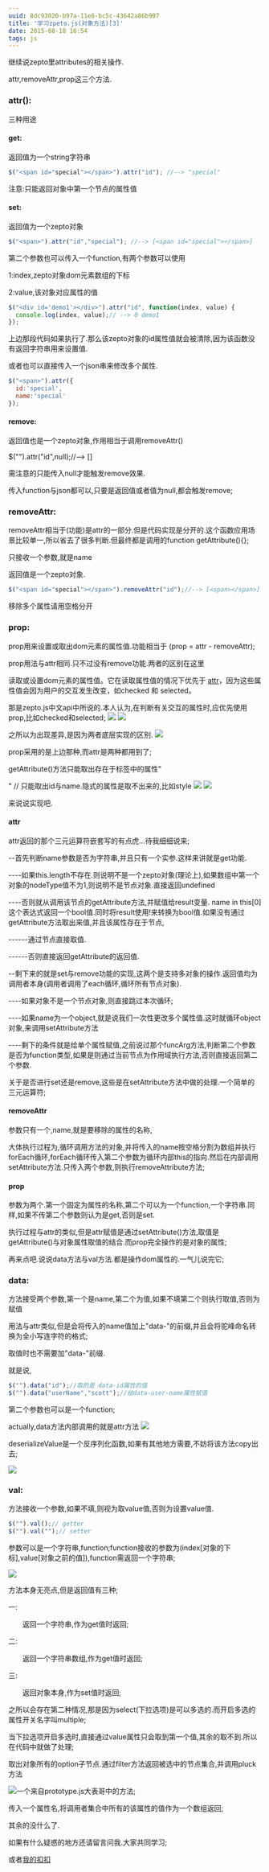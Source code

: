 ```yaml
---
uuid: 8dc93020-b97a-11e6-bc5c-43642a86b907
title: '学习zpeto.js(对象方法)[3]'
date: 2015-08-18 16:54
tags: js
---
```


继续说zepto里attributes的相关操作.

attr,removeAttr,prop这三个方法.

### attr():

三种用途

#### get:

返回值为一个string字符串

```javascript
$("<span id="special"></span>").attr("id"); //--> "special"
```

注意:只能返回对象中第一个节点的属性值

#### set:

返回值为一个zepto对象

```javascript
$("<span>").attr("id","special"); //--> [<span id="special"></span>]
```

第二个参数也可以传入一个function,有两个参数可以使用

1:index,zepto对象dom元素数组的下标

2:value,该对象对应属性的值

```javascript
$("<div id='demo1'></div>").attr("id", function(index, value) {    
  console.log(index, value);// --> 0 demo1
});
```

上边那段代码如果执行了.那么该zepto对象的id属性值就会被清除,因为该函数没有返回字符串用来设置值.

或者也可以直接传入一个json串来修改多个属性.

```javascript
$("<span>").attr({    
  id:'special',    
  name:'special'
});
```

#### remove:

返回值也是一个zepto对象,作用相当于调用removeAttr()

$("<span id="special"></span>").attr("id",null);//--> [<span></span>]

需注意的只能传入null才能触发remove效果.

传入function与json都可以,只要是返回值或者值为null,都会触发remove;

### removeAttr:

removeAttr相当于(功能)是attr的一部分.但是代码实现是分开的.这个函数应用场景比较单一,所以省去了很多判断.但最终都是调用的function getAttribute(){};

只接收一个参数,就是name

返回值是一个zepto对象.

```javascript
$("<span id="special"></span>").removeAttr("id");//--> [<span></span>]
```

移除多个属性请用空格分开

### prop:

prop用来设置或取出dom元素的属性值.功能相当于 (prop = attr - removeAttr);

prop用法与attr相同.只不过没有remove功能.两者的区别在这里

读取或设置dom元素的属性值。它在读取属性值的情况下优先于 [attr](http://www.css88.com/doc/zeptojs/#attr)，因为这些属性值会因为用户的交互发生改变，如checked 和 selected。

那是zepto.js中文api中所说的.本人认为,在判断有关交互的属性时,应优先使用prop,比如checked和selected;
![](/images/learning-zepto-js-object-third/screen-shot-1.png)
![](/images/learning-zepto-js-object-third/screen-shot-2.png)

之所以为出现差异,是因为两者底层实现的区别.
![](/images/learning-zepto-js-object-third/screen-shot-3.png)

prop采用的是上边那种,而attr是两种都用到了;

getAttribute()方法只能取出存在于标签中的属性"<div id name></div>" // 只能取出id与name.隐式的属性是取不出来的,比如style
![](/images/learning-zepto-js-object-third/screen-shot-4.png)
![](/images/learning-zepto-js-object-third/screen-shot-5.png)

来说说实现吧.

#### attr

attr返回的那个三元运算符嵌套写的有点虎...待我细细说来;

--首先判断name参数是否为字符串,并且只有一个实参.这样来讲就是get功能.

----如果this.length不存在.则说明不是一个zepto对象(理论上),如果数组中第一个对象的nodeType值不为1,则说明不是节点对象.直接返回undefined

----否则就从调用该节点的getAttribute方法,并赋值给result变量. name in this[0] 这个表达式返回一个bool值.同时将result使用!来转换为bool值.如果没有通过getAttribute方法取出来值,并且该属性存在于节点,

------通过节点直接取值.

------否则直接返回getAttribute的返回值.

--剩下来的就是set与remove功能的实现,这两个是支持多对象的操作.返回值均为调用者本身(调用者调用了each循环,循环所有节点对象).

----如果对象不是一个节点对象,则直接跳过本次循环;

----如果name为一个object,就是说我们一次性更改多个属性值.这时就循环object对象,来调用setAttribute方法

----剩下的条件就是给单个属性赋值,之前说过那个funcArg方法,判断第二个参数是否为function类型,如果是则通过当前节点为作用域执行方法,否则直接返回第二个参数.

关于是否进行set还是remove,这些是在setAttribute方法中做的处理.一个简单的三元运算符;

#### removeAttr

参数只有一个,name,就是要移除的属性的名称,

大体执行过程为,循环调用方法的对象,并将传入的name按空格分割为数组并执行forEach循环,forEach循环传入第二个参数为循环内部this的指向.然后在内部调用setAttribute方法.只传入两个参数,则执行removeAttribute方法;

#### prop

参数为两个.第一个固定为属性的名称,第二个可以为一个function,一个字符串.同样,如果不传第二个参数则认为是get,否则是set.

执行过程与attr的类似,但是attr赋值是通过setAttribute()方法,取值是getAttribute()与对象属性取值的结合.而prop完全操作的是对象的属性;

再来点吧.说说data方法与val方法.都是操作dom属性的.一气儿说完它;

### data:

方法接受两个参数,第一个是name,第二个为值,如果不填第二个则执行取值,否则为赋值

用法与attr类似,但是会将传入的name值加上"data-"的前缀,并且会将驼峰命名转换为全小写连字符的格式;

取值时也不需要加"data-"前缀.

就是说,

```javascript
$("").data("id");//取的是 data-id属性的值
$("").data("userName","scott");//给data-user-name属性赋值
```

第二个参数也可以是一个function;

actually,data方法内部调用的就是attr方法
![](/images/learning-zepto-js-object-third/screen-shot-6.png)

deserializeValue是一个反序列化函数,如果有其他地方需要,不妨将该方法copy出去;

![](/images/learning-zepto-js-object-third/screen-shot-7.png)

### val:

方法接收一个参数,如果不填,则视为取value值,否则为设置value值.

```javascript
$("").val();// getter
$("").val("");// setter
```

参数可以是一个字符串,function;function接收的参数为(index[对象的下标],value[对象之前的值]),function需返回一个字符串;

![](/images/learning-zepto-js-object-third/screen-shot-8.png)

方法本身无亮点,但是返回值有三种;

一:

　　返回一个字符串,作为get值时返回;

二:

　　返回一个字符串数组,作为get值时返回;

三:

　　返回对象本身,作为set值时返回;

之所以会存在第二种情况,那是因为select(下拉选项)是可以多选的.而开启多选的属性开关名字叫multiple;

当下拉选项开启多选时,直接通过value属性只会取到第一个值,其余的取不到.所以在代码中就做了处理;

取出对象所有的option子节点.通过filter方法返回被选中的节点集合,并调用pluck方法


![](/images/learning-zepto-js-object-third/screen-shot-9.png)一个来自prototype.js大表哥中的方法;

传入一个属性名,将调用者集合中所有的该属性的值作为一个数组返回;

其余的没什么了.

如果有什么疑惑的地方还请留言问我.大家共同学习;

或者[我的扣扣](tencent://QQInterLive/?Cmd=2&Uin=812788037)
